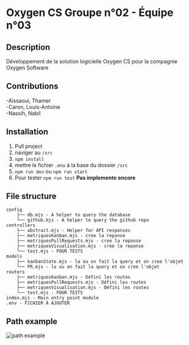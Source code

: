 # Oxygen CS Groupe n°02 - Équipe n°03

## Description

Développement de la solution logicielle Oxygen CS pour la compagnie Oxygen Software

## Contributions

-Aissaoui, Thamer                      
-Caron, Louis-Antoine                             
-Nassih, Nabil

## Installation

1. Pull project
2. naviger au `/src`
3. `npm install`
4. mettre le fichier `.env` à la base du dossier `/src`
5. `npm run dev` ou `npm run start`
6. Pour tester `npm run test` **Pas implemente encore**

## File structure

```
config
    ├── db.mjs - A helper to query the database
    └── github.mjs - A helper to query the github repo
controllers
    ├── abstract.mjs - Helper for API responses
    ├── metriquesKanban.mjs - cree la reponse
    ├── metriquesPullRequests.mjs - cree la reponse
    ├── metriquesVisualisation.mjs - cree la reponse
    └── test.mjs - POUR TESTS
models
    ├── kanbanState.mjs - la ou on fait la query et on cree l'objet
    └── PR.mjs - la ou on fait la query et on cree l'objet
routers
    ├── metriquesKanban.mjs - Défini les routes 
    ├── metriquesPullRequests.mjs - Défini les routes 
    ├── metriquesVisualisation.mjs - Défini les routes 
    └── test.mjs - POUR TESTS
index.mjs - Main entry point module
.env - FICHIER À AJOUTER

```

## Path example 

![path example](https://www.plantuml.com/plantuml/png/JOyx3i9034JxFOLBA7812XG941GW0gAaSH83YpOss0xY-6JvI9IUUVCab-QetdSfH6xf2KKn1PNUIGqci3eSAjZJlITp2xyyCpDXLqdfm-rp0olaDaK-X_yomnjfAMMkKcd8xASyycZ13TwiJ-Xa8FML6ZSugNJVqJXynzdJ29_YUV3CqN6Gk4PwO89Hlciq0b5OAjukk_NuoDkt3cPAw54ubCJjyEaB)
